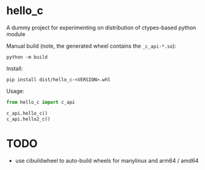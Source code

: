 # hello_c

A dummy project for experimenting on distribution of ctypes-based
python module 

Manual build (note, the generated wheel contains the `_c_api-*.so`):

```
python -m build
```

Install:

```
pip install dist/hello_c-<VERSION>.whl
```

Usage:

```python
from hello_c import c_api

c_api.hello_c()
c_api.hello2_c()
```


# TODO
- use cibuildwheel to auto-build wheels for manylinux and arm64 / amd64
